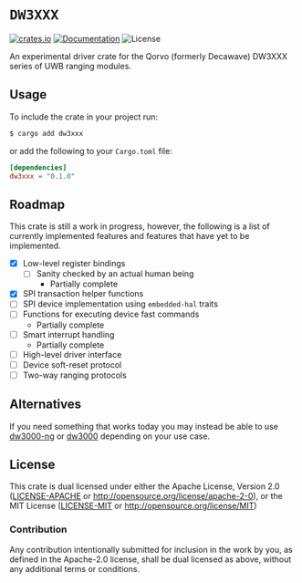 # `DW3XXX`
[![crates.io](https://img.shields.io/crates/v/dw3xxx.svg)](https://crates.io/crates/dw3xxx) [![Documentation](https://docs.rs/dw3xxx/badge.svg)](https://docs.rs/dw3xxx) ![License](https://img.shields.io/crates/l/dw3xxx.svg)

An experimental driver crate for the Qorvo (formerly Decawave) DW3XXX series of UWB ranging modules.

## Usage

To include the crate in your project run:
```bash
$ cargo add dw3xxx
```
or add the following to your `Cargo.toml` file:
```toml
[dependencies]
dw3xxx = "0.1.0"
```

## Roadmap

This crate is still a work in progress, however, the following is a list of currently implemented features and features that have yet to be implemented.

 - [X] Low-level register bindings
     - [ ] Sanity checked by an actual human being
        * Partially complete
 - [X] SPI transaction helper functions
 - [ ] SPI device implementation using `embedded-hal` traits
 - [ ] Functions for executing device fast commands
    * Partially complete
 - [ ] Smart interrupt handling
    * Partially complete
 - [ ] High-level driver interface
 - [ ] Device soft-reset protocol
 - [ ] Two-way ranging protocols

## Alternatives

If you need something that works today you may instead be able to use [dw3000-ng](https://crates.io/crates/dw3000-ng) or [dw3000](https://crates.io/crates/dw3000) depending on your use case.

## License

This crate is dual licensed under either the Apache License, Version 2.0 ([LICENSE-APACHE](LICENSE-APACHE) or http://opensource.org/license/apache-2-0), or the MIT License ([LICENSE-MIT](LICENSE-MIT) or http://opensource.org/license/MIT)

### Contribution

Any contribution intentionally submitted for inclusion in the work by you, as defined in the Apache-2.0 license, shall be dual licensed as above, without any additional terms or conditions.